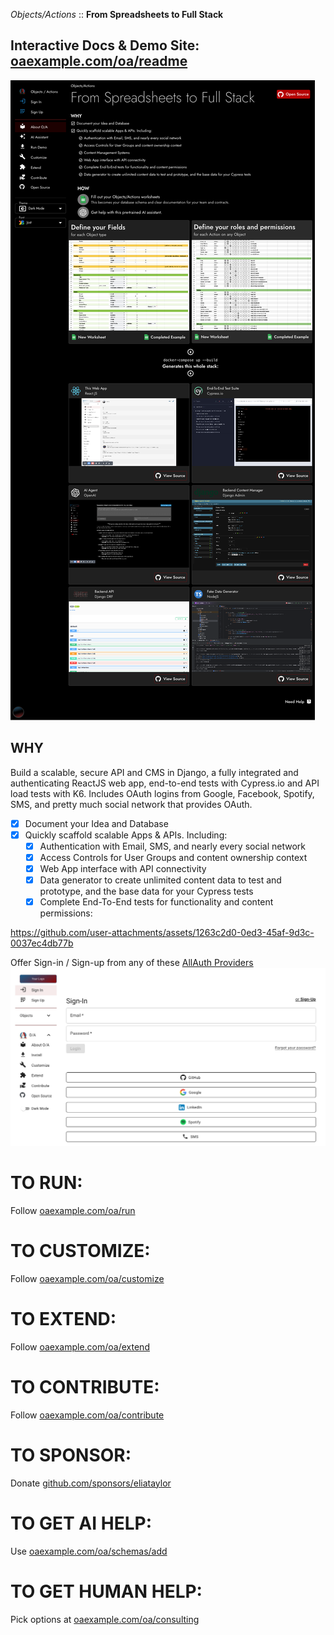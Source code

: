 _Objects/Actions_ :: **From Spreadsheets to Full Stack**


## Interactive Docs & Demo Site: [oaexample.com/oa/readme](https://oaexample.com/oa/readme)

![readme.png](docs/images/readme.png)

## WHY
Build a scalable, secure API and CMS in Django, a fully integrated and authenticating ReactJS web app, end-to-end tests with Cypress.io and API load tests with K6. Includes OAuth logins from Google, Facebook, Spotify, SMS, and pretty much social network that provides OAuth.

- [x] Document your Idea and Database
- [x] Quickly scaffold scalable Apps & APIs. Including:
  - [x] Authentication with Email, SMS, and nearly every social network
  - [x] Access Controls for User Groups and content ownership context
  - [x] Web App interface with API connectivity
  - [x] Data generator to create unlimited content data to test and prototype, and the base data for your Cypress tests 
  - [x] Complete End-To-End tests for functionality and content permissions:

https://github.com/user-attachments/assets/1263c2d0-0ed3-45af-9d3c-0037ec4db77b

Offer Sign-in / Sign-up from any of these [AllAuth Providers](https://docs.allauth.org/en/dev/socialaccount/providers/index.html)
![sign-in-page.png](docs/images/sign-in-page.png)


# TO RUN:
Follow [oaexample.com/oa/run](https://oaexample.com/oa/install)

# TO CUSTOMIZE:
Follow [oaexample.com/oa/customize](https://oaexample.com/oa/customize)

# TO EXTEND:
Follow [oaexample.com/oa/extend](https://oaexample.com/oa/extend)

# TO CONTRIBUTE:
Follow [oaexample.com/oa/contribute](https://oaexample.com/oa/contribute)

# TO SPONSOR:
Donate [github.com/sponsors/eliataylor](https://github.com/sponsors/eliataylor)

# TO GET AI HELP:
Use [oaexample.com/oa/schemas/add](https://oaexample.com/oa/contribute)

# TO GET HUMAN HELP:
Pick options at [oaexample.com/oa/consulting](https://oaexample.com/oa/contribute)


